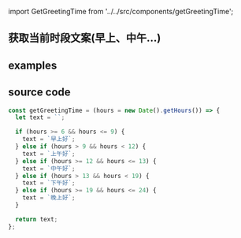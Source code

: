 import GetGreetingTime from '../../src/components/getGreetingTime';

## 获取当前时段文案(早上、中午...)

## examples


<GetGreetingTime/>

## source code

```javascript
const getGreetingTime = (hours = new Date().getHours()) => {
  let text = ``;

  if (hours >= 6 && hours <= 9) {
    text = `早上好`;
  } else if (hours > 9 && hours < 12) {
    text = `上午好`;
  } else if (hours >= 12 && hours <= 13) {
    text = `中午好`;
  } else if (hours > 13 && hours < 19) {
    text = `下午好`;
  } else if (hours >= 19 && hours <= 24) {
    text = `晚上好`;
  }

  return text;
};
```
